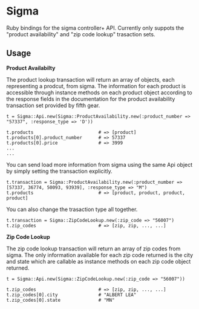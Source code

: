 # Sigma
  
Ruby bindings for the sigma controller+ API.  Currently only suppots the "product availability" and "zip code lookup" trasaction sets.

## Usage

__Product Availabilty__

The product lookup transaction will return an array of objects, each representing a prodcut, from sigma.  The information for each product is accessible through instance methods on each product object according to the response fields in the documentation for the product availability transaction set provided by fifth gear.

    t = Sigma::Api.new(Sigma::ProductAvailability.new(:product_number => "57337", :response_type => 'D'))
    
    t.products                        # => [product]
    t.products[0].product_number      # => 57337
    t.products[0].price               # => 3999
    ...
    ...
    
You can send load more information from sigma using the same Api object by simply setting the transaction explicitly. 

    t.transaction = Sigma::ProductAvailability.new(:product_number => [57337, 36774, 50093, 93939], :response_type => "M")    
    t.products                        # => [product, product, product, product]
    
You can also change the trasaction type all together.

    t.transaction = Sigma::ZipCodeLookup.new(:zip_code => "56007")
    t.zip_codes                       # => [zip, zip, ..., ...]
    
    
__Zip Code Lookup__

The zip code lookup transaction will return an array of zip codes from sigma.  The only information available for each zip code returned is the city and state which are callable as instance methods on each zip code object returned. 

    t = Sigma::Api.new(Sigma::ZipCodeLookup.new(:zip_code => "56007"))
    
    t.zip_codes                       # => [zip, zip, ..., ...]
    t.zip_codes[0].city               # "ALBERT LEA"
    t.zip_codes[0].state              # "MN"
    